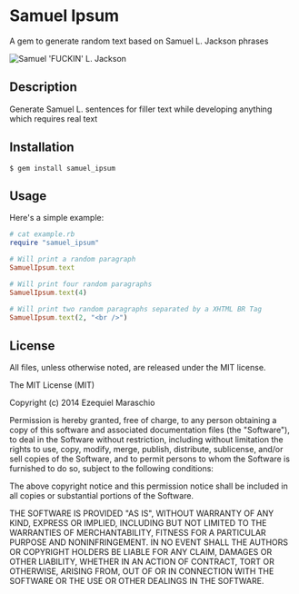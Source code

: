 Samuel Ipsum
====

A gem to generate random text based on Samuel L. Jackson phrases

![Samuel 'FUCKIN' L. Jackson](http://funzim.com/wp-content/uploads/2013/08/which-film-characters-are-the-25-biggest-movember-badasses-488344561-nov-14-2012-1-600x400.jpg)

Description
-----------

Generate Samuel L. sentences for filler text while developing anything which requires real text

Installation
------------

``` console
$ gem install samuel_ipsum
```

Usage
-----

Here's a simple example:

``` ruby
# cat example.rb
require "samuel_ipsum"

# Will print a random paragraph
SamuelIpsum.text

# Will print four random paragraphs
SamuelIpsum.text(4)

# Will print two random paragraphs separated by a XHTML BR Tag
SamuelIpsum.text(2, "<br />")
```

License
-----

All files, unless otherwise noted, are released under the MIT license.

The MIT License (MIT)

Copyright (c) 2014 Ezequiel Maraschio

Permission is hereby granted, free of charge, to any person obtaining a copy
of this software and associated documentation files (the "Software"), to deal
in the Software without restriction, including without limitation the rights
to use, copy, modify, merge, publish, distribute, sublicense, and/or sell
copies of the Software, and to permit persons to whom the Software is
furnished to do so, subject to the following conditions:

The above copyright notice and this permission notice shall be included in
all copies or substantial portions of the Software.

THE SOFTWARE IS PROVIDED "AS IS", WITHOUT WARRANTY OF ANY KIND, EXPRESS OR
IMPLIED, INCLUDING BUT NOT LIMITED TO THE WARRANTIES OF MERCHANTABILITY,
FITNESS FOR A PARTICULAR PURPOSE AND NONINFRINGEMENT. IN NO EVENT SHALL THE
AUTHORS OR COPYRIGHT HOLDERS BE LIABLE FOR ANY CLAIM, DAMAGES OR OTHER
LIABILITY, WHETHER IN AN ACTION OF CONTRACT, TORT OR OTHERWISE, ARISING FROM,
OUT OF OR IN CONNECTION WITH THE SOFTWARE OR THE USE OR OTHER DEALINGS IN
THE SOFTWARE.

